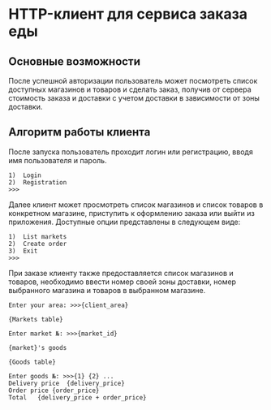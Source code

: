 # HTTP-клиент для сервиса заказа еды

## Основные возможности

После успешной авторизации пользователь может посмотреть список доступных магазинов и товаров и сделать заказ, получив
от сервера стоимость заказа и доставки с учетом доставки в зависимости от зоны доставки.

## Алгоритм работы клиента

После запуска пользователь проходит логин или регистрацию, вводя имя пользователя и пароль.

```
1)	Login
2)	Registration
>>>
```

Далее клиент может просмотреть список магазинов и список товаров в конкретном магазине, приступить к оформлению заказа
или выйти из приложения. Доступные опции представлены в следующем виде:

```
1)	List markets
2)	Create order
3)	Exit
>>>
```

При заказе клиенту также предоставляется список магазинов и товаров, необходимо ввести номер своей зоны доставки, номер
выбранного магазина и товаров в выбранном магазине.

```
Enter your area: >>>{client_area}

{Markets table}

Enter market №: >>>{market_id}

{market}'s goods

{Goods table}

Enter goods №: >>>{1} {2} ...
Delivery price	{delivery_price}
Order price {order_price}
Total   {delivery_price + order_price}
```